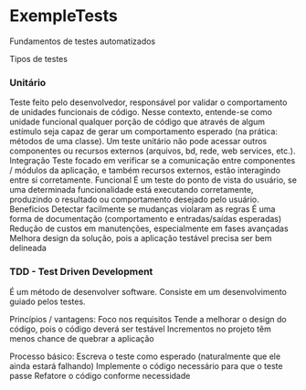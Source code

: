 # ExempleTests

Fundamentos de testes automatizados

Tipos de testes

### Unitário

Teste feito pelo desenvolvedor, responsável por validar o comportamento de unidades funcionais de código. Nesse contexto, entende-se como unidade funcional qualquer porção de código que através de algum estímulo seja capaz de gerar um comportamento esperado (na prática: métodos de uma classe). Um teste unitário não pode acessar outros componentes ou recursos externos (arquivos, bd, rede, web services, etc.).
Integração
Teste focado em verificar se a comunicação entre componentes / módulos da aplicação, e também recursos externos, estão interagindo entre si corretamente.
Funcional
É um teste do ponto de vista do usuário, se uma determinada funcionalidade está executando corretamente, produzindo o resultado ou comportamento desejado pelo usuário.
Beneficios
Detectar facilmente se mudanças violaram as regras
É uma forma de documentação (comportamento e entradas/saídas esperadas)
Redução de custos em manutenções, especialmente em fases avançadas
Melhora design da solução, pois a aplicação testável precisa ser bem delineada

### TDD - Test Driven Development
É um método de desenvolver software. Consiste em um desenvolvimento guiado pelos testes.

Princípios / vantagens:
Foco nos requisitos
Tende a melhorar o design do código, pois o código deverá ser testável
Incrementos no projeto têm menos chance de quebrar a aplicação

Processo básico:
Escreva o teste como esperado (naturalmente que ele ainda estará falhando)
Implemente o código necessário para que o teste passe
Refatore o código conforme necessidade
